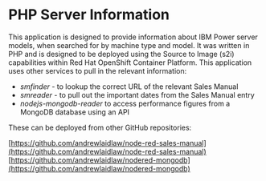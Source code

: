 # PHP Server Information
This application is designed to provide information about IBM Power server models, when searched for by machine type and model. It was written in PHP and is designed to be deployed using the Source to Image (s2i) capabilities within Red Hat OpenShift Container Platform.
This application uses other services to pull in the relevant information:

- *smfinder* - to lookup the correct URL of the relevant Sales Manual
- *smreader* - to pull out the important dates from the Sales Manual entry
- *nodejs-mongodb-reader* to access performance figures from a MongoDB database using an API

These can be deployed from other GitHub repositories:

[https://github.com/andrewlaidlaw/node-red-sales-manual](https://github.com/andrewlaidlaw/node-red-sales-manual)
[https://github.com/andrewlaidlaw/nodered-mongodb](https://github.com/andrewlaidlaw/nodered-mongodb)